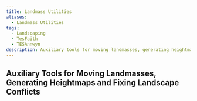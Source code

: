 ```yaml
---
title: Landmass Utilities
aliases:
  - Landmass Utilities
tags:
  - Landscaping
  - TesFaith
  - TESAnnwyn
description: Auxiliary tools for moving landmasses, generating heightmaps and fixing landscape conflicts
---
```

## Auxiliary Tools for Moving Landmasses, Generating Heightmaps and Fixing Landscape Conflicts

